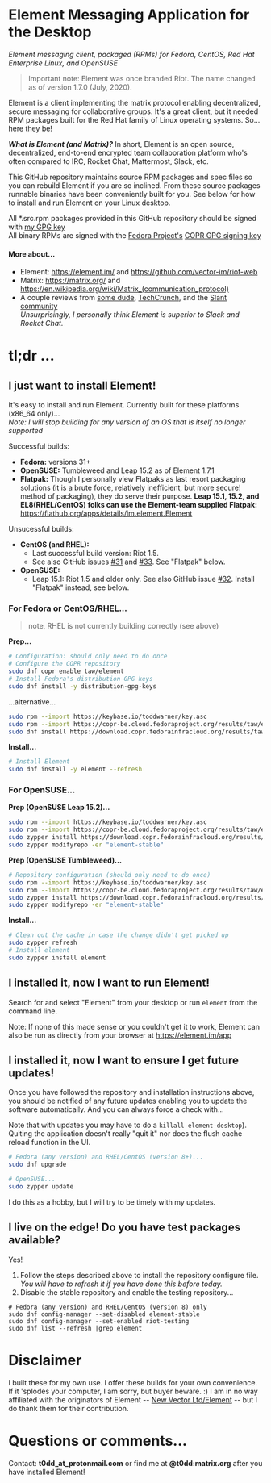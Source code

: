 # Element Messaging Application for the Desktop

_Element messaging client, packaged (RPMs) for Fedora, CentOS, Red Hat Enterprise Linux, and OpenSUSE_

> Important note: Element was once branded Riot. The name changed as of version 1.7.0 (July, 2020).

Element is a client implementing the matrix protocol enabling decentralized, secure messaging for collaborative groups. It's a great client, but it needed RPM packages built for the Red Hat family of Linux operating systems. So... here they be!

_**What is Element (and Matrix)?**_ In short, Element is an open source, decentralized, end-to-end encrypted team collaboration platform who's often compared to IRC, Rocket Chat, Mattermost, Slack, etc.

This GitHub repository maintains source RPM packages and spec files so you can rebuild Element if you are so inclined. From these source packages runnable binaries have been conveniently built for you. See below for how to install and run Element on your Linux desktop.

All \*.src.rpm packages provided in this GitHub repository should be signed with [my GPG key](https://keybase.io/toddwarner/key.asc)<br />All binary RPMs are signed with the [Fedora Project's](https://fedoraproject.org/) [COPR GPG signing key](https://copr-be.cloud.fedoraproject.org/results/taw/element/pubkey.gpg)

#### More about...

* Element: <https://element.im/> and <https://github.com/vector-im/riot-web>
* Matrix: <https://matrix.org/> and <https://en.wikipedia.org/wiki/Matrix_(communication_protocol)>
* A couple reviews from [some dude](http://www.1500wordmtu.com/2016/slack-no-more-why-you-should-use-riotim-and-matrixorg), [TechCrunch](https://techcrunch.com/2016/09/19/riot-wants-to-be-like-slack-but-with-the-flexibility-of-an-underlying-open-source-platform/), and the [Slant community](https://www.slant.co/options/12764/~matrix-review)<br />_Unsurprisingly, I personally think Element is superior to Slack and Rocket Chat._

# tl;dr ...

## I just want to install Element!

It's easy to install and run Element. Currently built for these platforms (x86\_64 only)...  
_Note: I will stop building for any version of an OS that is itself no longer supported_

Successful builds:
* **Fedora:** versions 31+
* **OpenSUSE:** Tumbleweed and Leap 15.2 as of Element 1.7.1
* **Flatpak:** Though I personally view Flatpaks as last resort packaging solutions (it is a brute force, relatively inefficient, but more secure! method of packaging), they do serve their purpose. **Leap 15.1, 15.2, and EL8(RHEL/CentOS) folks can use the Element-team supplied Flatpak:** <https://flathub.org/apps/details/im.element.Element>

Unsucessful builds:
* **CentOS (and RHEL):**
  - Last successful build version: Riot 1.5.
  - See also GitHub issues [#31](https://github.com/taw00/riot-rpm/issues/31) and [#33](https://github.com/taw00/riot-rpm/issues/33). See "Flatpak" below.
* **OpenSUSE:**
  - Leap 15.1: Riot 1.5 and older only. See also GitHub issue [#32](https://github.com/taw00/riot-rpm/issues/32). Install "Flatpak" instead, see below.

### For Fedora or CentOS/RHEL...

> note, RHEL is not currently building correctly (see above)

**Prep...**
```bash
# Configuration: should only need to do once
# Configure the COPR repository
sudo dnf copr enable taw/element
# Install Fedora's distribution GPG keys
sudo dnf install -y distribution-gpg-keys
```
...alternative...
```bash
sudo rpm --import https://keybase.io/toddwarner/key.asc
sudo rpm --import https://copr-be.cloud.fedoraproject.org/results/taw/element/pubkey.gpg
sudo dnf install https://download.copr.fedorainfracloud.org/results/taw/element/fedora-32-x86_64/01558173-toddpkgs-element-repo/toddpkgs-element-repo-1.7-1.fc32.taw.noarch.rpm
```
**Install...**
```bash
# Install Element
sudo dnf install -y element --refresh
```

### For OpenSUSE...

**Prep (OpenSUSE Leap 15.2)...**
```bash
sudo rpm --import https://keybase.io/toddwarner/key.asc
sudo rpm --import https://copr-be.cloud.fedoraproject.org/results/taw/element/pubkey.gpg
sudo zypper install https://download.copr.fedorainfracloud.org/results/taw/element/opensuse-leap-15.2-x86_64/01558173-toddpkgs-element-repo/toddpkgs-element-repo-1.7-1.suse.lp152.taw.noarch.rpm
sudo zypper modifyrepo -er "element-stable"
```

**Prep (OpenSUSE Tumbleweed)...**
```bash
# Repository configuration (should only need to do once)
sudo rpm --import https://keybase.io/toddwarner/key.asc
sudo rpm --import https://copr-be.cloud.fedoraproject.org/results/taw/element/pubkey.gpg
sudo zypper install https://download.copr.fedorainfracloud.org/results/taw/element/opensuse-tumbleweed-x86_64/01558173-toddpkgs-element-repo/toddpkgs-element-repo-1.7-1.suse.tw.taw.noarch.rpm
sudo zypper modifyrepo -er "element-stable"
```

**Install...**
```bash
# Clean out the cache in case the change didn't get picked up
sudo zypper refresh
# Install element
sudo zypper install element
```

## I installed it, now I want to run Element!

Search for and select "Element" from your desktop or run `element` from the command line.

Note: If none of this made sense or you couldn't get it to work, Element can also be run as directly from your browser at <https://element.im/app>

## I installed it, now I want to ensure I get future updates!

Once you have followed the repository and installation instructions above, you should be notified of any future updates enabling you to update the software automatically. And you can always force a check with...

Note that with updates you may have to do a `killall element-desktop`). Quiting the application doesn't really "quit it" nor does the flush cache reload function in the UI.

```bash
# Fedora (any version) and RHEL/CentOS (version 8+)...
sudo dnf upgrade
```
<!--
```bash
# CentOS or RHEL version 7...
sudo yum update
```
-->
```bash
# OpenSUSE...
sudo zypper update
```

I do this as a hobby, but I will try to be timely with my updates.

## I live on the edge! Do you have test packages available?

Yes!

1. Follow the steps described above to install the repository configure file.  
   _You will have to refresh it if you have done this before today._
2. Disable the stable repository and enable the testing repository...
```
# Fedora (any version) and RHEL/CentOS (version 8) only
sudo dnf config-manager --set-disabled element-stable
sudo dnf config-manager --set-enabled riot-testing
sudo dnf list --refresh |grep element
```


# Disclaimer

I built these for my own use. I offer these builds for your own convenience. If it 'splodes your computer, I am sorry, but buyer beware. :) I am in no way affiliated with the originators of Element -- [New Vector Ltd/Element](https://element.im/) -- but I do thank them for their contribution.

# Questions or comments...

Contact: **t0dd_at_protonmail.com** or find me at **@t0dd:matrix.org** after you have installed Element!
